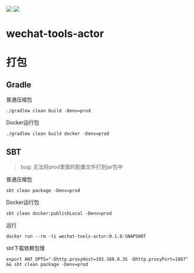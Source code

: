 ![](https://github.com/dounine/wechat-tools-actor/workflows/Scala%20CI/badge.svg) ![](https://img.shields.io/github/license/dounine/wechat-tools-actor)

# wechat-tools-actor
# 打包
## Gradle
普通压缩包
```shell
./gradlew clean build -Denv=prod
```
Docker运行包
```shell
./gradlew clean build docker -Denv=prod
```

## SBT
> bug: 无法将prod里面的配置文件打到jar包中

普通压缩包
```shell
sbt clean package -Denv=prod
```
Docker运行包
```
sbt clean docker:publishLocal -Denv=prod
```
运行
```shell
docker run --rm -ti wechat-tools-actor:0.1.0-SNAPSHOT
```
sbt下载依赖包慢
```
export ANT_OPTS="-Dhttp.proxyHost=192.168.0.35 -Dhttp.proxyPort=1087" && sbt clean package -Denv=prod
```
